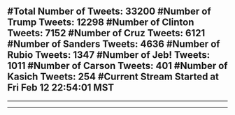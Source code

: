 #Total Number of Tweets: 33200 
#Number of Trump Tweets: 12298
#Number of Clinton Tweets: 7152
#Number of Cruz Tweets: 6121
#Number of Sanders Tweets: 4636
#Number of Rubio Tweets: 1347
#Number of Jeb! Tweets: 1011
#Number of Carson Tweets: 401
#Number of Kasich Tweets: 254
#Current Stream Started at Fri Feb 12 22:54:01 MST
---
---
---
